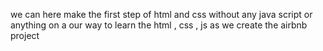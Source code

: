 we can here make the first step of html and css without any java script or anything on a our way to learn the html , css , js as we create the airbnb project 
